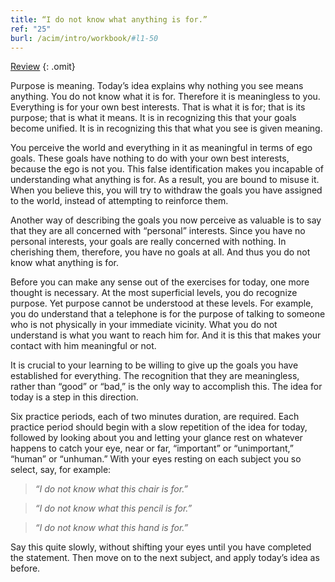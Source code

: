 ```yaml
---
title: “I do not know what anything is for.”
ref: "25"
burl: /acim/intro/workbook/#l1-50
---
```


<a class="hide-review" href="/workbook/l055/#l025">Review</a>
{: .omit}

Purpose is meaning. Today’s idea explains why nothing you see means
anything. You do not know what it is for. Therefore it is meaningless to
you. Everything is for your own best interests. That is what it is for;
that is its purpose; that is what it means. It is in recognizing this
that your goals become unified. It is in recognizing this that what you
see is given meaning.

You perceive the world and everything in it as meaningful in terms of
ego goals. These goals have nothing to do with your own best interests,
because the ego is not you. This false identification makes you
incapable of understanding what anything is for. As a result, you are
bound to misuse it. When you believe this, you will try to withdraw the
goals you have assigned to the world, instead of attempting to reinforce
them.

Another way of describing the goals you now perceive as valuable is to
say that they are all concerned with “personal” interests. Since you
have no personal interests, your goals are really concerned with
nothing. In cherishing them, therefore, you have no goals at all. And
thus you do not know what anything is for.

Before you can make any sense out of the exercises for today, one more
thought is necessary. At the most superficial levels, you do recognize
purpose. Yet purpose cannot be understood at these levels. For example,
you do understand that a telephone is for the purpose of talking to
someone who is not physically in your immediate vicinity. What you do
not understand is what you want to reach him for. And it is this that
makes your contact with him meaningful or not.

It is crucial to your learning to be willing to give up the goals you
have established for everything. The recognition that they are
meaningless, rather than “good” or “bad,” is the only way to accomplish
this. The idea for today is a step in this direction.

Six practice periods, each of two minutes duration, are required. Each
practice period should begin with a slow repetition of the idea for
today, followed by looking about you and letting your glance rest on
whatever happens to catch your eye, near or far, “important” or
“unimportant,” “human” or “unhuman.” With your eyes resting on each
subject you so select, say, for example:

> *“I do not know what this chair is for.”*

> *“I do not know what this pencil is for.”*

> *“I do not know what this hand is for.”*

Say this quite slowly, without shifting your eyes until you have
completed the statement. Then move on to the next subject, and apply
today’s idea as before.

